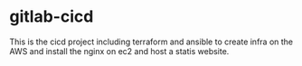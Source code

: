 # gitlab-cicd
This is the cicd project including terraform and ansible to create infra on the AWS and install the nginx on ec2 and host a statis website.
